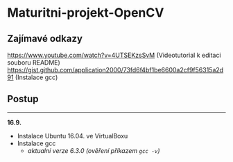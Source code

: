# Maturitni-projekt-OpenCV

## Zajímavé odkazy 
https://www.youtube.com/watch?v=4UTSEKzsSvM (Videotutorial k editaci souboru README)
https://gist.github.com/application2000/73fd6f4bf1be6600a2cf9f56315a2d91 (Instalace gcc)

## Postup
---
**16.9.**
* Instalace Ubuntu 16.04. ve VirtualBoxu
* Instalace gcc
  - *aktualní verze 6.3.0 (ověření příkazem `gcc -v`)*

